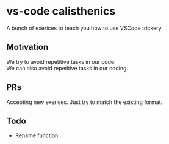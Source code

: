 # vs-code calisthenics

A bunch of exerices to teach you how to use VSCode trickery.

## Motivation

We try to avoid repetitive tasks in our code.  
We can also avoid repetitive tasks in our coding.  


## PRs

Accepting new exerises. Just try to match the existing format.

## Todo

- Rename function